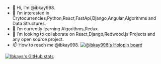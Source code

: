 - 👋 Hi, I’m @ibkay998.
- 👀 I’m interested in Crytocurrencies,Python,React,FastApi,Django,Angular,Algorithms and Data Structures.
- 🌱 I’m currently learning Algorithms,Redux
- 💞️ I’m looking to collaborate on React,Django,Redwood.js Projects and any open source project.
- 📫 How to reach me @ibkay998.
[![@ibkay998's Holopin board](https://holopin.io/api/user/board?user=ibkay998)](https://holopin.io/@ibkay998)

[![Ibkays's GitHub stats](https://github-readme-stats.vercel.app/api?username=ibkay998)](https://github.com/anuraghazra/github-readme-stats)

<!---
ibkay998/ibkay998 is a ✨ special ✨ repository because its `README.md` (this file) appears on your GitHub profile.
You can click the Preview link to take a look at your changes.
--->
